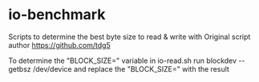 # io-benchmark
Scripts to determine the best byte size to read &amp; write with
Original script author https://github.com/tdg5

To determine the "BLOCK_SIZE=" variable in io-read.sh run blockdev --getbsz /dev/device
and replace the "BLOCK_SIZE=" with the result
